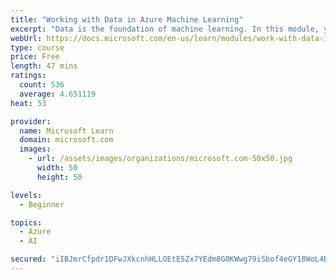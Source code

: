 ```yaml
---
title: "Working with Data in Azure Machine Learning"
excerpt: "Data is the foundation of machine learning. In this module, you will learn how to work with datastores and datasets in Azure Machine Learning, enabling you to build scalable, cloud-based model training solutions."
webUrl: https://docs.microsoft.com/en-us/learn/modules/work-with-data-in-aml/
type: course
price: Free
length: 47 mins
ratings:
  count: 536
  average: 4.651119
heat: 53

provider:
  name: Microsoft Learn
  domain: microsoft.com
  images:
    - url: /assets/images/organizations/microsoft.com-50x50.jpg
      width: 50
      height: 50

levels:
  - Beginner

topics:
  - Azure
  - AI

secured: "iIBJmrCfpdr1DFwJXkcnhHLLOEtE5Zx7YEdm8G0KWwg79iSbof4eGY18WoL4RXX5kjO7oAl7gDcxBp7ccKTBQwSCExskvgoWB8/U1xCChS7SpHeUU4xA/bv54FmHRE1HoFUSFHuYYO8JctoOZhqD7mQy+Ju6wtlTRgk2yKjq5giMX9gciWXJjVsjL5xged3GhNFjRP3vNvR7S2q1aIIcF4gq/ak+9h+Dq3+C9zLTUrNuVB72exM8U2hrpSRnIlgCbau7iKvQDDtjMjM+dhCEUU/nDCLWK8S5MV9D2IZi7C7YYaOZ04pabi7M9+OC20Lb3pjNiXyGKebvSxV95DcXcg3myGri3UZ3kgNjU4UnMb3sr76GRunFybxqT2AbV3ndK+NAxb26fH+XyId89RUZoA==;x96Iia0cyS6kKAjrw7mUXA=="
---
```


